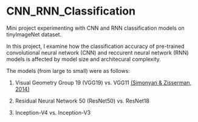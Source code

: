 # CNN_RNN_Classification
Mini project experimenting with CNN and RNN classification models on tinyImageNet dataset.  


In this project, I examine how the classification accuracy of pre-trained convolutional neural network (CNN) and reccurent neural network (RNN) models is affected by model size and architecural complexity.

The models (from large to small) were as follows:

1. Visual Geometry Group 19 (VGG19) vs. VGG11
   [(Simonyan & Zisserman, 2014)](https://arxiv.org/abs/1409.1556)

3. Residual Neural Network 50 (ResNet50) vs. ResNet18
4. Inception-V4 vs. Inception-V3




